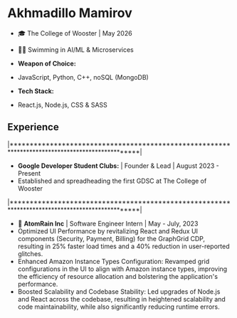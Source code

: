 # Akhmadillo Mamirov

- 🎓 The College of Wooster | May 2026

- 🏊‍♂️ Swimming in AI/ML & Microservices

- **Weapon of Choice:**
- JavaScript, Python, C++, noSQL (MongoDB)
- **Tech Stack:**
- React.js, Node.js, CSS & SASS

## Experience
|************************************************************************************************|
- **Google Developer Student Clubs:** | Founder & Lead | August 2023 - Present
- Established and spreadheading the first GDSC at The College of Wooster

  
|************************************************************************************************|
- 💼 **AtomRain Inc** | Software Engineer Intern | May - July, 2023
- Optimized UI Performance by revitalizing React and Redux UI components (Security, Payment, Billing) for the
GraphGrid CDP, resulting in 25% faster load times and a 40% reduction in user-reported glitches.
- Enhanced Amazon Instance Types Configuration: Revamped grid configurations in the UI to align with Amazon
instance types, improving the efficiency of resource allocation and bolstering the application's performance.
- Boosted Scalability and Codebase Stability: Led upgrades of Node.js and React across the codebase, resulting in
heightened scalability and code maintainability, while also significantly reducing runtime errors.

